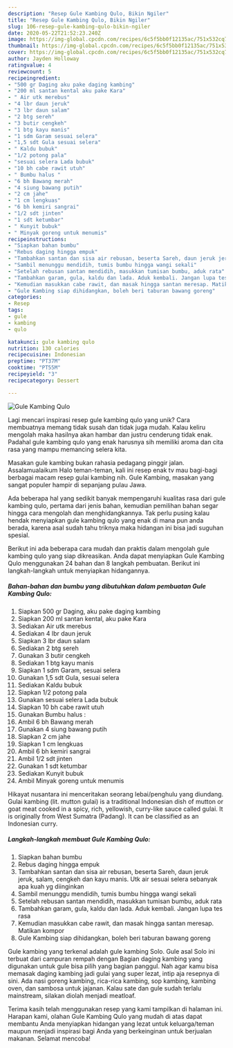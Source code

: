 ```yaml
---
description: "Resep Gule Kambing Qulo, Bikin Ngiler"
title: "Resep Gule Kambing Qulo, Bikin Ngiler"
slug: 106-resep-gule-kambing-qulo-bikin-ngiler
date: 2020-05-22T21:52:23.240Z
image: https://img-global.cpcdn.com/recipes/6c5f5bb0f12135ac/751x532cq70/gule-kambing-qulo-foto-resep-utama.jpg
thumbnail: https://img-global.cpcdn.com/recipes/6c5f5bb0f12135ac/751x532cq70/gule-kambing-qulo-foto-resep-utama.jpg
cover: https://img-global.cpcdn.com/recipes/6c5f5bb0f12135ac/751x532cq70/gule-kambing-qulo-foto-resep-utama.jpg
author: Jayden Holloway
ratingvalue: 4
reviewcount: 5
recipeingredient:
- "500 gr Daging aku pake daging kambing"
- "200 ml santan kental aku pake Kara"
- " Air utk merebus"
- "4 lbr daun jeruk"
- "3 lbr daun salam"
- "2 btg sereh"
- "3 butir cengkeh"
- "1 btg kayu manis"
- "1 sdm Garam sesuai selera"
- "1,5 sdt Gula sesuai selera"
- " Kaldu bubuk"
- "1/2 potong pala"
- "sesuai selera Lada bubuk"
- "10 bh cabe rawit utuh"
- " Bumbu halus "
- "6 bh Bawang merah"
- "4 siung bawang putih"
- "2 cm jahe"
- "1 cm lengkuas"
- "6 bh kemiri sangrai"
- "1/2 sdt jinten"
- "1 sdt ketumbar"
- " Kunyit bubuk"
- " Minyak goreng untuk menumis"
recipeinstructions:
- "Siapkan bahan bumbu"
- "Rebus daging hingga empuk"
- "Tambahkan santan dan sisa air rebusan, beserta Sareh, daun jeruk jeruk, salam, cengkeh dan kayu manis. Utk air sesuai selera sebanyak apa kuah yg diinginkan"
- "Sambil menunggu mendidih, tumis bumbu hingga wangi sekali"
- "Setelah rebusan santan mendidih, masukkan tumisan bumbu, aduk rata"
- "Tambahkan garam, gula, kaldu dan lada. Aduk kembali. Jangan lupa tes rasa"
- "Kemudian masukkan cabe rawit, dan masak hingga santan meresap. Matikan kompor"
- "Gule Kambing siap dihidangkan, boleh beri taburan bawang goreng"
categories:
- Resep
tags:
- gule
- kambing
- qulo

katakunci: gule kambing qulo 
nutrition: 130 calories
recipecuisine: Indonesian
preptime: "PT37M"
cooktime: "PT55M"
recipeyield: "3"
recipecategory: Dessert

---
```



![Gule Kambing Qulo](https://img-global.cpcdn.com/recipes/6c5f5bb0f12135ac/751x532cq70/gule-kambing-qulo-foto-resep-utama.jpg)

Lagi mencari inspirasi resep gule kambing qulo yang unik? Cara membuatnya memang tidak susah dan tidak juga mudah. Kalau keliru mengolah maka hasilnya akan hambar dan justru cenderung tidak enak. Padahal gule kambing qulo yang enak harusnya sih memiliki aroma dan cita rasa yang mampu memancing selera kita.

Masakan gule kambing bukan rahasia pedagang pinggir jalan. Assalamualaikum Halo teman-teman, kali ini resep enak tv mau bagi-bagi berbagai macam resep gulai kambing nih. Gule Kambing, masakan yang sangat populer hampir di sepanjang pulau Jawa.

Ada beberapa hal yang sedikit banyak mempengaruhi kualitas rasa dari gule kambing qulo, pertama dari jenis bahan, kemudian pemilihan bahan segar hingga cara mengolah dan menghidangkannya. Tak perlu pusing kalau hendak menyiapkan gule kambing qulo yang enak di mana pun anda berada, karena asal sudah tahu triknya maka hidangan ini bisa jadi suguhan spesial.


Berikut ini ada beberapa cara mudah dan praktis dalam mengolah gule kambing qulo yang siap dikreasikan. Anda dapat menyiapkan Gule Kambing Qulo menggunakan 24 bahan dan 8 langkah pembuatan. Berikut ini langkah-langkah untuk menyiapkan hidangannya.

<!--inarticleads1-->

##### Bahan-bahan dan bumbu yang dibutuhkan dalam pembuatan Gule Kambing Qulo:

1. Siapkan 500 gr Daging, aku pake daging kambing
1. Siapkan 200 ml santan kental, aku pake Kara
1. Sediakan  Air utk merebus
1. Sediakan 4 lbr daun jeruk
1. Siapkan 3 lbr daun salam
1. Sediakan 2 btg sereh
1. Gunakan 3 butir cengkeh
1. Sediakan 1 btg kayu manis
1. Siapkan 1 sdm Garam, sesuai selera
1. Gunakan 1,5 sdt Gula, sesuai selera
1. Sediakan  Kaldu bubuk
1. Siapkan 1/2 potong pala
1. Gunakan sesuai selera Lada bubuk
1. Siapkan 10 bh cabe rawit utuh
1. Gunakan  Bumbu halus :
1. Ambil 6 bh Bawang merah
1. Gunakan 4 siung bawang putih
1. Siapkan 2 cm jahe
1. Siapkan 1 cm lengkuas
1. Ambil 6 bh kemiri sangrai
1. Ambil 1/2 sdt jinten
1. Gunakan 1 sdt ketumbar
1. Sediakan  Kunyit bubuk
1. Ambil  Minyak goreng untuk menumis


Hikayat nusantara ini menceritakan seorang lebai/penghulu yang diundang. Gulai kambing (lit. mutton gulai) is a traditional Indonesian dish of mutton or goat meat cooked in a spicy, rich, yellowish, curry-like sauce called gulai. It is originally from West Sumatra (Padang). It can be classified as an Indonesian curry. 

<!--inarticleads2-->

##### Langkah-langkah membuat Gule Kambing Qulo:

1. Siapkan bahan bumbu
1. Rebus daging hingga empuk
1. Tambahkan santan dan sisa air rebusan, beserta Sareh, daun jeruk jeruk, salam, cengkeh dan kayu manis. Utk air sesuai selera sebanyak apa kuah yg diinginkan
1. Sambil menunggu mendidih, tumis bumbu hingga wangi sekali
1. Setelah rebusan santan mendidih, masukkan tumisan bumbu, aduk rata
1. Tambahkan garam, gula, kaldu dan lada. Aduk kembali. Jangan lupa tes rasa
1. Kemudian masukkan cabe rawit, dan masak hingga santan meresap. Matikan kompor
1. Gule Kambing siap dihidangkan, boleh beri taburan bawang goreng


Gule kambing yang terkenal adalah gule kambing Solo. Gule asal Solo ini terbuat dari campuran rempah dengan Bagian daging kambing yang digunakan untuk gule bisa pilih yang bagian panggul. Nah agar kamu bisa memasak daging kambing jadi gulai yang super lezat, intip aja resepnya di sini. Ada nasi goreng kambing, rica-rica kambing, sop kambing, kambing oven, dan sambosa untuk jajanan. Kalau sate dan gule sudah terlalu mainstream, silakan diolah menjadi meatloaf. 

Terima kasih telah menggunakan resep yang kami tampilkan di halaman ini. Harapan kami, olahan Gule Kambing Qulo yang mudah di atas dapat membantu Anda menyiapkan hidangan yang lezat untuk keluarga/teman maupun menjadi inspirasi bagi Anda yang berkeinginan untuk berjualan makanan. Selamat mencoba!
